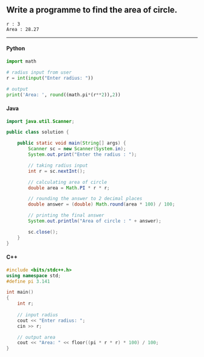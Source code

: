 ## Write a programme to find the area of circle.

```
r : 3
Area : 28.27
```

---

<CodeBlock slots="heading, code" repeat="3" languages="Python, Java, C++" />

#### Python

```python
import math

# radius input from user
r = int(input("Enter radius: "))

# output
print('Area: ', round((math.pi*(r**2)),2))
```

#### Java

```java
import java.util.Scanner;

public class solution {

	public static void main(String[] args) {
		Scanner sc = new Scanner(System.in);
		System.out.print("Enter the radius : ");

		// taking radius input
		int r = sc.nextInt();

		// calculating area of circle
		double area = Math.PI * r * r;

		// rounding the answer to 2 decimal places
		double answer = (double) Math.round(area * 100) / 100;

		// printing the final answer
		System.out.println("Area of circle : " + answer);

		sc.close();
	}
}
```

#### C++

```cpp
#include <bits/stdc++.h>
using namespace std;
#define pi 3.141

int main()
{
    int r;
    
    // input radius
    cout << "Enter radius: ";
    cin >> r;

    // output area
    cout << "Area: " << floor((pi * r * r) * 100) / 100;
}
```
